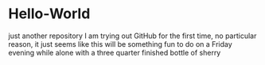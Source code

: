 # Hello-World
just another repository
I am trying out GitHub for the first time, no particular reason, it just seems like this will be something fun to do on a Friday evening while alone with a three quarter finished bottle of sherry
